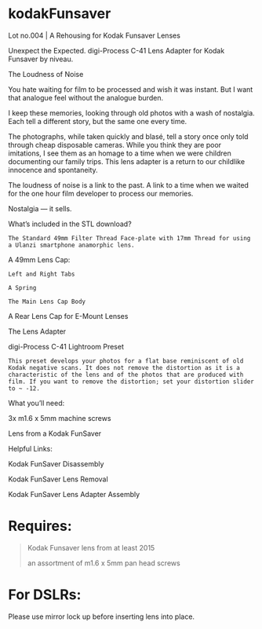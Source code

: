# kodakFunsaver
 Lot no.004 | A Rehousing for Kodak Funsaver Lenses

Unexpect the Expected. digi-Process C-41 Lens Adapter for Kodak Funsaver by niveau.

The Loudness of Noise

You hate waiting for film to be processed and wish it was instant. But I want that analogue feel without the analogue burden.

I keep these memories, looking through old photos with a wash of nostalgia. Each tell a different story, but the same one every time.

The photographs, while taken quickly and blasé, tell a story once only told through cheap disposable cameras. While you think they are poor imitations, I see them as an homage to a time when we were children documenting our family trips. This lens adapter is a return to our childlike innocence and spontaneity.

The loudness of noise is a link to the past. A link to a time when we waited for the one hour film developer to process our memories.

Nostalgia — it sells.

What’s included in the STL download?

    The Standard 49mm Filter Thread Face-plate with 17mm Thread for using a Ulanzi smartphone anamorphic lens.

A 49mm Lens Cap:

    Left and Right Tabs

    A Spring

    The Main Lens Cap Body

A Rear Lens Cap for E-Mount Lenses

The Lens Adapter

digi-Process C-41 Lightroom Preset

    This preset develops your photos for a flat base reminiscent of old Kodak negative scans. It does not remove the distortion as it is a characteristic of the lens and of the photos that are produced with film. If you want to remove the distortion; set your distortion slider to ~ -12.

What you’ll need:

3x m1.6 x 5mm machine screws

Lens from a Kodak FunSaver

Helpful Links:

Kodak FunSaver Disassembly

Kodak FunSaver Lens Removal

Kodak FunSaver Lens Adapter Assembly

# Requires:
> Kodak Funsaver lens from at least 2015
> 
> an assortment of m1.6 x 5mm pan head screws

# For DSLRs:
Please use mirror lock up before inserting lens into place. 
